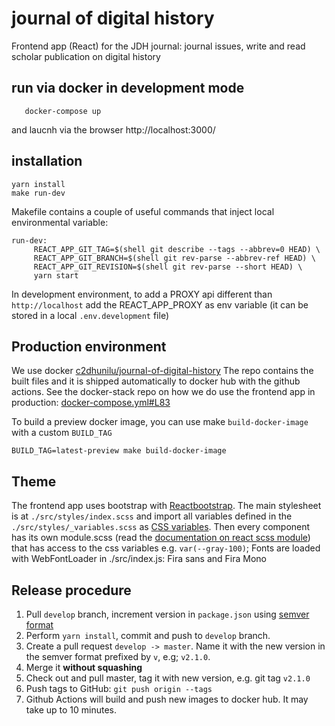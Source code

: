 # journal of digital history

Frontend app (React) for the JDH journal: journal issues, write and read scholar publication on digital history

## run via docker in development mode

```
   docker-compose up
```

and laucnh via the browser http://localhost:3000/

## installation

    yarn install
    make run-dev

Makefile contains a couple of useful commands that inject local environmental variable:

    run-dev:
         REACT_APP_GIT_TAG=$(shell git describe --tags --abbrev=0 HEAD) \
         REACT_APP_GIT_BRANCH=$(shell git rev-parse --abbrev-ref HEAD) \
         REACT_APP_GIT_REVISION=$(shell git rev-parse --short HEAD) \
         yarn start

In development environment, to add a PROXY api different than `http://localhost` add the REACT_APP_PROXY as env variable (it can be stored in a local `.env.development` file)

## Production environment

We use docker [c2dhunilu/journal-of-digital-history](https://hub.docker.com/repository/docker/c2dhunilu/journal-of-digital-history)
The repo contains the built files and it is shipped automatically to docker hub with the github actions.
See the docker-stack repo on how we do use the frontend app in production:
[docker-compose.yml#L83](https://github.com/C2DH/journal-digital-history-docker-stack/blob/master/docker-compose.yml#L83)

To build a preview docker image, you can use make `build-docker-image` with a custom `BUILD_TAG`

```
BUILD_TAG=latest-preview make build-docker-image
```

## Theme

The frontend app uses bootstrap with [Reactbootstrap](https://react-bootstrap.github.io/getting-started/introduction). The main stylesheet is at `./src/styles/index.scss` and import all variables defined in the `./src/styles/_variables.scss` as [CSS variables](https://developer.mozilla.org/en-US/docs/Web/CSS/Using_CSS_custom_properties).
Then every component has its own module.scss (read the [documentation on react scss module](https://create-react-app.dev/docs/adding-a-css-modules-stylesheet/)) that has access to the css variables e.g. `var(--gray-100)`;
Fonts are loaded with WebFontLoader in ./src/index.js: Fira sans and Fira Mono

## Release procedure

1. Pull `develop` branch, increment version in `package.json` using [semver format](https://semver.org/)
2. Perform `yarn install`, commit and push to `develop` branch.
3. Create a pull request `develop -> master`. Name it with the new version in the semver format prefixed by `v`, e.g; `v2.1.0`.
4. Merge it **without squashing**
5. Check out and pull master, tag it with new version, e.g. git tag `v2.1.0`
6. Push tags to GitHub: `git push origin --tags`
7. Github Actions will build and push new images to docker hub. It may take up to 10 minutes.
